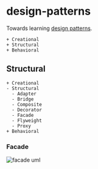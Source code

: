 # design-patterns
Towards learning [design patterns](https://en.wikipedia.org/wiki/Design_Patterns). 

```
+ Creational
+ Structural
+ Behavioral
```

## Structural

```
+ Creational
- Structural
  - Adapter
  - Bridge
  - Composite
  - Decorator
  - Facade
  - Flyweight
  - Proxy
+ Behavioral
```

### Facade

![facade uml](http://www.plantuml.com/plantuml/proxy?cache=no&src=https://raw.githubusercontent.com/ghasimi/design-patterns/main/uml/facade.txt)
